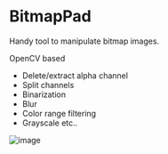 # BitmapPad

Handy tool to manipulate bitmap images.

OpenCV based

- Delete/extract alpha channel
- Split channels
- Binarization 
- Blur
- Color range filtering
- Grayscale
 etc..

![image](https://github.com/fel88/BitmapPad/assets/15663687/27d92873-74d8-4c4b-80fb-69dcec27246c)
